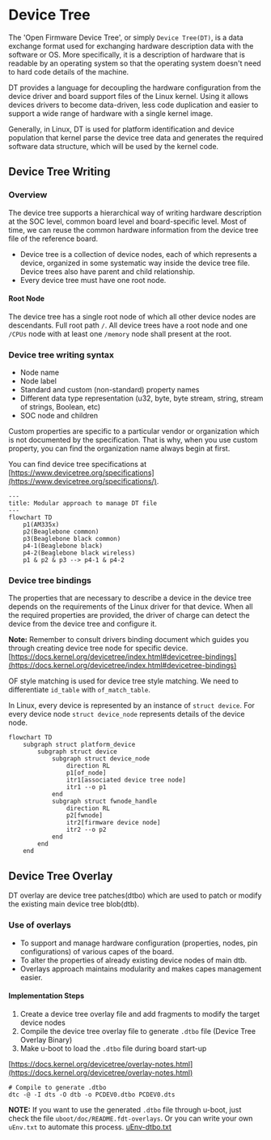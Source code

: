 # Device Tree

The 'Open Firmware Device Tree', or simply `Device Tree(DT)`, is a data exchange format used for exchanging hardware description data with the software or OS. More specifically, it is a description of hardware that is readable by an operating system so that the operating system doesn't need to hard code details of the machine.

DT provides a language for decoupling the hardware configuration from the device driver and board support files of the Linux kernel. Using it allows devices drivers to become data-driven, less code duplication and easier to support a wide range of hardware with a single kernel image.

Generally, in Linux, DT is used for platform identification and device population that kernel parse the device tree data and generates the required software data structure, which will be used by the kernel code.

## Device Tree Writing

### Overview

The device tree supports a hierarchical way of writing hardware description at the SOC level, common board level and board-specific level. Most of time, we can reuse the common hardware information from the device tree file of the reference board.

- Device tree is a collection of device nodes, each of which represents a device, organized in some systematic way inside the device tree file. Device trees also have parent and child relationship.
- Every device tree must have one root node.

#### Root Node

The device tree has a single root node of which all other device nodes are descendants. Full root path `/`. All device trees have a root node and one `/CPUs` node with at least one `/memory` node shall present at the root.

### Device tree writing syntax

- Node name
- Node label
- Standard and custom (non-standard) property names
- Different data type representation (u32, byte, byte stream, string, stream of strings, Boolean, etc)
- SOC node and children

Custom properties are specific to a particular vendor or organization which is not documented by the specification. That is why, when you use custom property, you can find the organization name always begin at first.

You can find device tree specifications at [https://www.devicetree.org/specifications](https://www.devicetree.org/specifications/).

```mermaid
---
title: Modular approach to manage DT file
---
flowchart TD
    p1(AM335x)
    p2(Beaglebone common)
    p3(Beaglebone black common)
    p4-1(Beaglebone black)
    p4-2(Beaglebone black wireless)
    p1 & p2 & p3 --> p4-1 & p4-2
```

### Device tree bindings

The properties that are necessary to describe a device in the device tree depends on the requirements of the Linux driver for that device. When all the required properties are provided, the driver of charge can detect the device from the device tree and configure it.

**Note:** Remember to consult drivers binding document which guides you through creating device tree node for specific device. [https://docs.kernel.org/devicetree/index.html#devicetree-bindings](https://docs.kernel.org/devicetree/index.html#devicetree-bindings)

OF style matching is used for device tree style matching. We need to differentiate `id_table` with `of_match_table`.

In Linux, every device is represented by an instance of `struct device`. For every device node `struct device_node` represents details of the device node.

```mermaid
flowchart TD
    subgraph struct platform_device
        subgraph struct device
            subgraph struct device_node
                direction RL
                p1[of_node]
                itr1[associated device tree node]
                itr1 --o p1
            end
            subgraph struct fwnode_handle
                direction RL
                p2[fwnode]
                itr2[firmware device node]
                itr2 --o p2
            end
        end
    end
```

## Device Tree Overlay

DT overlay are device tree patches(dtbo) which are used to patch or modify the existing main device tree blob(dtb).

### Use of overlays

- To support and manage hardware configuration (properties, nodes, pin configurations) of various capes of the board.
- To alter the properties of already existing device nodes of main dtb.
- Overlays approach maintains modularity and makes capes management easier.

#### Implementation Steps

1. Create a device tree overlay file and add fragments to modify the target device nodes
2. Compile the device tree overlay file to generate `.dtbo` file (Device Tree Overlay Binary)
3. Make u-boot to load the `.dtbo` file during board start-up

[https://docs.kernel.org/devicetree/overlay-notes.html](https://docs.kernel.org/devicetree/overlay-notes.html)

```shell
# Compile to generate .dtbo
dtc -@ -I dts -O dtb -o PCDEV0.dtbo PCDEV0.dts
```

**NOTE:** If you want to use the generated `.dtbo` file through u-boot, just check the file `uboot/doc/README.fdt-overlays`. Or you can write your own `uEnv.txt` to automate this process. [uEnv-dtbo.txt](../uEnv/uEnv-dtbo.txt)
